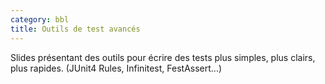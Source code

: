 ```yaml
---
category: bbl
title: Outils de test avancés
---
```

Slides présentant des outils pour écrire des tests plus simples, plus clairs, plus rapides. (JUnit4 Rules, Infinitest, FestAssert...)